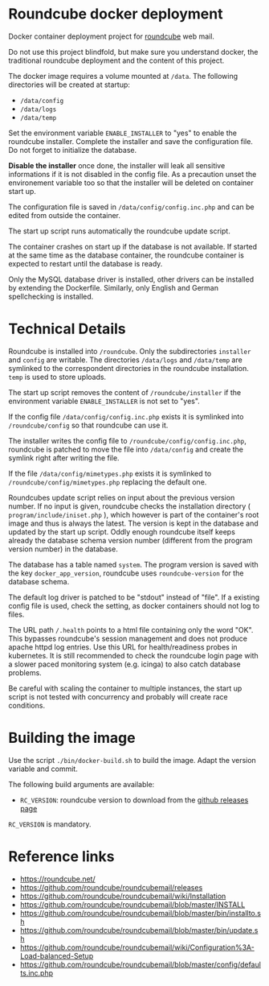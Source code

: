 # Roundcube docker deployment

Docker container deployment project for [roundcube](https://roundcube.net/) web mail.

Do not use this project blindfold, but make sure you understand docker, the traditional 
roundcube deployment and the content of this project.

The docker image requires a volume mounted at `/data`. The following directories will 
be created at startup:

- `/data/config`
- `/data/logs`
- `/data/temp`

Set the environment variable `ENABLE_INSTALLER` to "yes" to enable the roundcube 
installer. Complete the installer and save the configuration file. Do not forget 
to initialize the database.

**Disable the installer** once done, the installer will leak all sensitive 
informations if it is not disabled in the config file. As a precaution unset 
the environement variable too so that the installer will be deleted on container 
start up.

The configuration file is saved in `/data/config/config.inc.php` and can be 
edited from outside the container.

The start up script runs automatically the roundcube update script.

The container crashes on start up if the database is not available. If started 
at the same time as the database container, the roundcube container is expected to 
restart until the database is ready.

Only the MySQL database driver is installed, other drivers can be installed by 
extending the Dockerfile. Similarly, only English and German spellchecking is installed. 


# Technical Details

Roundcube is installed into `/roundcube`. Only the subdirectories `installer` and
`config` are writable. The directories `/data/logs` and `/data/temp` are symlinked
to the correspondent directories in the roundcube installation. `temp` is used 
to store uploads.

The start up script removes the content of `/roundcube/installer` if the environment 
variable `ENABLE_INSTALLER` is not set to "yes".

If the config file `/data/config/config.inc.php` exists it is symlinked into 
`/roundcube/config` so that roundcube can use it.

The installer writes the config file to `/roundcube/config/config.inc.php`, 
roundcube is patched to move the file into `/data/config` and create the symlink 
right after writing the file.

If the file `/data/config/mimetypes.php` exists it is symlinked to 
`/roundcube/config/mimetypes.php` replacing the default one.

Roundcubes update script relies on input about the previous version number. 
If no input is given, roundcube checks the installation directory 
( `program/include/iniset.php` ), which however is part of the container's 
root image and thus is always the latest. The version is kept in the database 
and updated by the start up script. Oddly enough roundcube itself keeps already 
the database schema version number (different from the program version number) 
in the database. 

The database has a table named `system`. The program version is saved with the 
key `docker_app_version`, roundcube uses `roundcube-version` for the database schema.

The default log driver is patched to be "stdout" instead of "file". If a existing
config file is used, check the setting, as docker containers should not log to files.

The URL path `/.health` points to a html file containing only the word "OK". This
bypasses roundcube's session management and does not produce apache httpd log 
entries. Use this URL for health/readiness probes in kubernetes. 
It is still recommended to check the roundcube login page with a slower paced 
monitoring system (e.g. icinga) to also catch database problems.

Be careful with scaling the container to multiple instances, the start up script
is not tested with concurrency and probably will create race conditions.


# Building the image

Use the script `./bin/docker-build.sh` to build the image. 
Adapt the version variable and commit. 

The following build arguments are available:

- `RC_VERSION`: roundcube version to download from the [github releases page](https://github.com/roundcube/roundcubemail/releases)

`RC_VERSION` is mandatory.

# Reference links

- https://roundcube.net/
- https://github.com/roundcube/roundcubemail/releases
- https://github.com/roundcube/roundcubemail/wiki/Installation
- https://github.com/roundcube/roundcubemail/blob/master/INSTALL
- https://github.com/roundcube/roundcubemail/blob/master/bin/installto.sh
- https://github.com/roundcube/roundcubemail/blob/master/bin/update.sh
- https://github.com/roundcube/roundcubemail/wiki/Configuration%3A-Load-balanced-Setup
- https://github.com/roundcube/roundcubemail/blob/master/config/defaults.inc.php
